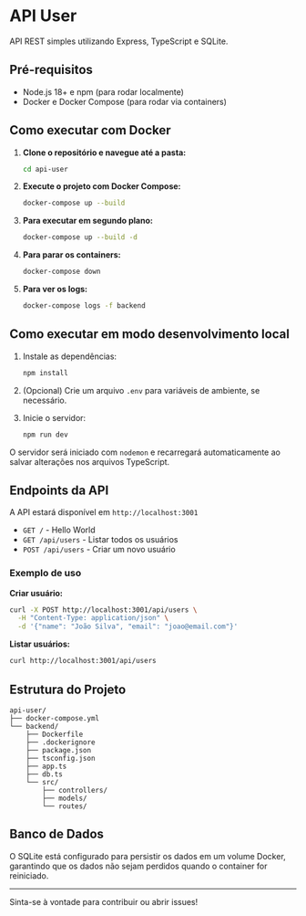 # API User

API REST simples utilizando Express, TypeScript e SQLite.

## Pré-requisitos

- Node.js 18+ e npm (para rodar localmente)
- Docker e Docker Compose (para rodar via containers)

## Como executar com Docker

1. **Clone o repositório e navegue até a pasta:**
   ```bash
   cd api-user
   ```

2. **Execute o projeto com Docker Compose:**
   ```bash
   docker-compose up --build
   ```

3. **Para executar em segundo plano:**
   ```bash
   docker-compose up --build -d
   ```

4. **Para parar os containers:**
   ```bash
   docker-compose down
   ```

5. **Para ver os logs:**
   ```bash
   docker-compose logs -f backend
   ```

## Como executar em modo desenvolvimento local

1. Instale as dependências:
   ```bash
   npm install
   ```

2. (Opcional) Crie um arquivo `.env` para variáveis de ambiente, se necessário.

3. Inicie o servidor:
   ```bash
   npm run dev
   ```

O servidor será iniciado com `nodemon` e recarregará automaticamente ao salvar alterações nos arquivos TypeScript.

## Endpoints da API

A API estará disponível em `http://localhost:3001`

- `GET /` - Hello World
- `GET /api/users` - Listar todos os usuários
- `POST /api/users` - Criar um novo usuário

### Exemplo de uso

**Criar usuário:**
```bash
curl -X POST http://localhost:3001/api/users \
  -H "Content-Type: application/json" \
  -d '{"name": "João Silva", "email": "joao@email.com"}'
```

**Listar usuários:**
```bash
curl http://localhost:3001/api/users
```

## Estrutura do Projeto

```
api-user/
├── docker-compose.yml
└── backend/
    ├── Dockerfile
    ├── .dockerignore
    ├── package.json
    ├── tsconfig.json
    ├── app.ts
    ├── db.ts
    └── src/
        ├── controllers/
        ├── models/
        └── routes/
```

## Banco de Dados

O SQLite está configurado para persistir os dados em um volume Docker, garantindo que os dados não sejam perdidos quando o container for reiniciado.

---

Sinta-se à vontade para contribuir ou abrir issues!